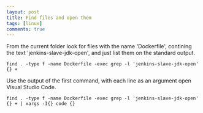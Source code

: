 ```yaml
---
layout: post
title: Find files and open them
tags: [linux]
comments: true
---
```

From the current folder look for files with the name 'Dockerfile', contining the text 'jenkins-slave-jdk-open', and just list them on the standard output.
~~~
find . -type f -name Dockerfile -exec grep -l 'jenkins-slave-jdk-open' {} +
~~~
Use the output of the first command, with each line as an argument open Visual Studio Code.
~~~
find . -type f -name Dockerfile -exec grep -l 'jenkins-slave-jdk-open' {} + | xargs -I{} code {}
~~~

